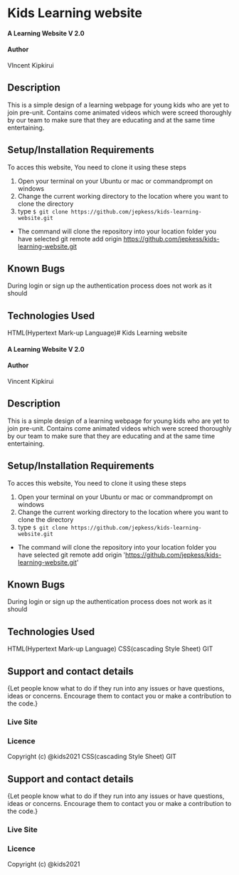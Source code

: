 # Kids Learning website 

#### A Learning Website V 2.0

#### Author
VIncent Kipkirui

## Description
This is a simple design of a learning webpage for young kids who are yet to join pre-unit.
Contains come animated videos which were screed thoroughly by our team to make sure that they are educating and at the same time entertaining.

## Setup/Installation Requirements
 To acces this website, You need to clone it using these steps
1. Open your terminal on your Ubuntu or mac or commandprompt on windows
2. Change the current working directory to the location where you want to clone the directory
3. type `$ git clone https://github.com/jepkess/kids-learning-website.git`
*  The command will clone the repository into your location folder you have selected
git remote add origin https://github.com/jepkess/kids-learning-website.git
## Known Bugs
During login or sign up the authentication process does not work as it should
## Technologies Used
HTML(Hypertext Mark-up Language)# Kids Learning website 

#### A Learning Website V 2.0

#### Author
Vincent Kipkirui

## Description
This is a simple design of a learning webpage for young kids who are yet to join pre-unit.
Contains come animated videos which were screed thoroughly by our team to make sure that they are educating and at the same time entertaining.

## Setup/Installation Requirements
 To acces this website, You need to clone it using these steps
1. Open your terminal on your Ubuntu or mac or commandprompt on windows
2. Change the current working directory to the location where you want to clone the directory
3. type `$ git clone https://github.com/jepkess/kids-learning-website.git`
*  The command will clone the repository into your location folder you have selected
git remote add origin 'https://github.com/jepkess/kids-learning-website.git'
## Known Bugs
During login or sign up the authentication process does not work as it should
## Technologies Used
HTML(Hypertext Mark-up Language)
CSS(cascading Style Sheet)
GIT

## Support and contact details
{Let people know what to do if they run into any issues or have questions, ideas or concerns.  Encourage them to contact you or make a contribution to the code.}

### Live Site


### Licence


Copyright (c) @kids2021
CSS(cascading Style Sheet)
GIT

## Support and contact details
{Let people know what to do if they run into any issues or have questions, ideas or concerns.  Encourage them to contact you or make a contribution to the code.}

### Live Site


### Licence


Copyright (c) @kids2021